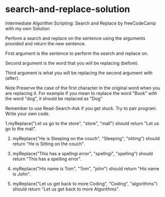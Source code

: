 # search-and-replace-solution
Intermediate Algorithm Scripting: Search and Replace by freeCodeCamp with my own Solution

Perform a search and replace on the sentence using the arguments provided and return the new sentence.

First argument is the sentence to perform the search and replace on.

Second argument is the word that you will be replacing (before).

Third argument is what you will be replacing the second argument with (after).

Note
Preserve the case of the first character in the original word when you are replacing it. For example if you mean to replace the word "Book" with the word "dog", it should be replaced as "Dog"

Remember to use Read-Search-Ask if you get stuck. Try to pair program. Write your own code.


1.myReplace("Let us go to the store", "store", "mall") should return "Let us go to the mall".

2. myReplace("He is Sleeping on the couch", "Sleeping", "sitting") should return "He is Sitting on the couch".

3. myReplace("This has a spellngi error", "spellngi", "spelling") should return "This has a spelling error".

4. myReplace("His name is Tom", "Tom", "john") should return "His name is John".

5. myReplace("Let us get back to more Coding", "Coding", "algorithms") should return "Let us get back to more Algorithms".
